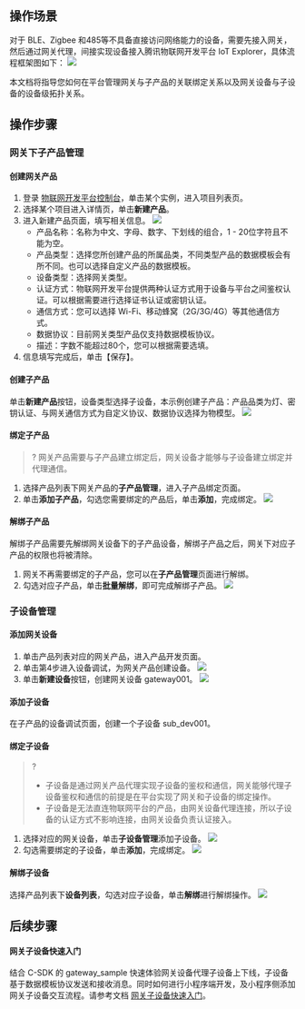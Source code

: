## 操作场景

对于 BLE、Zigbee 和485等不具备直接访问网络能力的设备，需要先接入网关，然后通过网关代理，间接实现设备接入腾讯物联网开发平台 IoT Explorer，具体流程框架图如下：
![](https://main.qcloudimg.com/raw/bcce392f4766673176d096f6d75cfe3b.svg)

本文档将指导您如何在平台管理网关与子产品的关联绑定关系以及网关设备与子设备的设备级拓扑关系。

## 操作步骤

### 网关下子产品管理

#### 创建网关产品

1. 登录 [物联网开发平台控制台](https://console.cloud.tencent.com/iotexplorer)，单击某个实例，进入项目列表页。
2. 选择某个项目进入详情页，单击**新建产品**。
3. 进入新建产品页面，填写相关信息。
![](https://main.qcloudimg.com/raw/79492bbad7e7b96f7bdd29a956cc3b27.png)
	- 产品名称：名称为中文、字母、数字、下划线的组合，1 - 20位字符且不能为空。
	- 产品类型：选择您所创建产品的所属品类，不同类型产品的数据模板会有所不同。也可以选择自定义产品的数据模板。
	- 设备类型：选择网关类型。
	- 认证方式：物联网开发平台提供两种认证方式用于设备与平台之间鉴权认证。可以根据需要进行选择证书认证或密钥认证。
	- 通信方式：您可以选择 Wi-Fi、移动蜂窝（2G/3G/4G）等其他通信方式。
	- 数据协议：目前网关类型产品仅支持数据模板协议。
	- 描述：字数不能超过80个，您可以根据需要选填。
4. 信息填写完成后，单击【保存】。

#### 创建子产品

单击**新建产品**按钮，设备类型选择子设备，本示例创建子产品：产品品类为灯、密钥认证、与网关通信方式为自定义协议、数据协议选择为物模型。
![](https://main.qcloudimg.com/raw/e484d5cc73b6ca284c235c5c86188457.png)

#### 绑定子产品

>? 网关产品需要与子产品建立绑定后，网关设备才能够与子设备建立绑定并代理通信。

1. 选择产品列表下网关产品的**子产品管理**，进入子产品绑定页面。
2. 单击**添加子产品**，勾选您需要绑定的产品后，单击**添加**，完成绑定。
   ![](https://main.qcloudimg.com/raw/8da9bc58b32a1f5ce3584a3b28f18a6c.png)

#### 解绑子产品

解绑子产品需要先解绑网关设备下的子产品设备，解绑子产品之后，网关下对应子产品的权限也将被清除。

1. 网关不再需要绑定的子产品，您可以在**子产品管理**页面进行解绑。
2. 勾选对应子产品，单击**批量解绑**，即可完成解绑子产品。
   ![](https://main.qcloudimg.com/raw/9a723dc9c020c9e56b91ec1c9ea29007.png)

### 子设备管理

#### 添加网关设备

1. 单击产品列表对应的网关产品，进入产品开发页面。
2. 单击第4步进入设备调试，为网关产品创建设备。
   ![](https://main.qcloudimg.com/raw/fea65d1b32bbda552bb96e0e06a58627.png)
3. 单击**新建设备**按钮，创建网关设备 gateway001。
   ![](https://main.qcloudimg.com/raw/c0f396f3959e3d8dddce0e166cef0f78.png)

#### 添加子设备

在子产品的设备调试页面，创建一个子设备 sub_dev001。

#### 绑定子设备
>?
> - 子设备是通过网关产品代理实现子设备的鉴权和通信，网关能够代理子设备鉴权和通信的前提是在平台实现了网关和子设备的绑定操作。
> - 子设备是无法直连物联网平台的产品，由网关设备代理连接，所以子设备的认证方式不影响连接，由网关设备负责认证接入。

1. 选择对应的网关设备，单击**子设备管理**添加子设备。
   ![](https://main.qcloudimg.com/raw/805c491639e23397228b564403f41ee5.png)
2. 勾选需要绑定的子设备，单击**添加**，完成绑定。
   ![](https://main.qcloudimg.com/raw/794caac305ea318b009286e7050815a9.png)

#### 解绑子设备

选择产品列表下**设备列表**，勾选对应子设备，单击**解绑**进行解绑操作。
![](https://main.qcloudimg.com/raw/d39e150960823a700596a4ca1098058b.png)

## 后续步骤

#### 网关子设备快速入门

结合 C-SDK 的 gateway_sample 快速体验网关设备代理子设备上下线，子设备基于数据模板协议发送和接收消息。同时如何进行小程序端开发，及小程序侧添加网关子设备交互流程。请参考文档 [网关子设备快速入门](https://cloud.tencent.com/document/product/1081/61279)。
